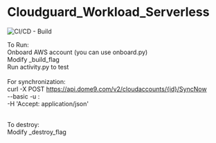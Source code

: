# Cloudguard_Workload_Serverless

![CI/CD - Build](https://github.com/metalstormbass/Cloudguard_Workload_Serverless/workflows/CI/CD/badge.svg)




To Run:<br>
Onboard AWS account (you can use onboard.py)<br>
Modify _build_flag <br>
Run activity.py to test <br>
<br>
For synchronization: <br>
curl -X POST https://api.dome9.com/v2/cloudaccounts/{id}/SyncNow \
  --basic -u <key-id>:<key-secret> \
  -H 'Accept: application/json'<br><br>

To destroy: <Br>
Modify _destroy_flag<br>
